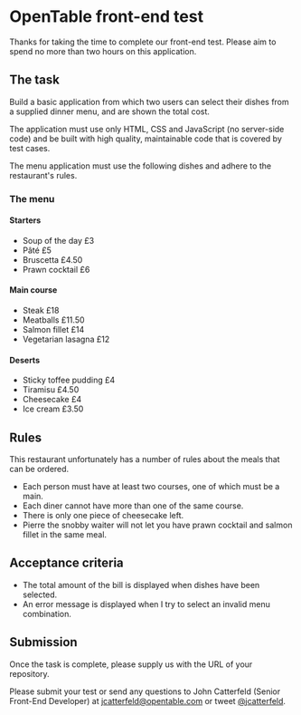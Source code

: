OpenTable front-end test
========================

Thanks for taking the time to complete our front-end test.  Please aim to spend no more than two hours on this application.

## The task

Build a basic application from which two users can select their dishes from a supplied dinner menu, and are shown the total cost.

The application must use only HTML, CSS and JavaScript (no server-side code) and be built with high quality, maintainable code that is covered by test cases.

The menu application must use the following dishes and adhere to the restaurant's rules.

### The menu

#### Starters
- Soup of the day £3
- Pâté £5
- Bruscetta £4.50
- Prawn cocktail £6

#### Main course
- Steak £18
- Meatballs £11.50
- Salmon fillet £14
- Vegetarian lasagna £12

#### Deserts
- Sticky toffee pudding £4
- Tiramisu £4.50
- Cheesecake £4
- Ice cream £3.50


## Rules

This restaurant unfortunately has a number of rules about the meals that can be ordered.

- Each person must have at least two courses, one of which must be a main.
- Each diner cannot have more than one of the same course. 
- There is only one piece of cheesecake left.
- Pierre the snobby waiter will not let you have prawn cocktail and salmon fillet in the same meal.


## Acceptance criteria

- The total amount of the bill is displayed when dishes have been selected.
- An error message is displayed when I try to select an invalid menu combination.


## Submission

Once the task is complete, please supply us with the URL of your repository.

Please submit your test or send any questions to John Catterfeld (Senior Front-End Developer) at [jcatterfeld@opentable.com][mailto] or tweet [@jcatterfeld][tweet].

[mailto]: mailto:jcatterfeld@opentable.com
[tweet]: http://www.twitter.com/jcatterfeld
